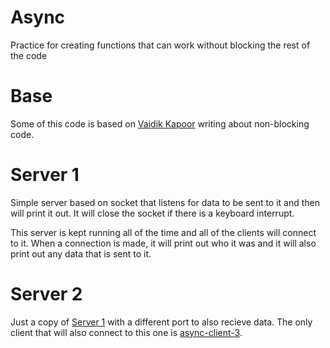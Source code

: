 # Async

Practice for creating functions that can work without blocking the rest of the code

# Base

Some of this code is based on [Vaidik Kapoor](https://medium.com/vaidikkapoor/understanding-non-blocking-i-o-with-python-part-1-ec31a2e2db9b) writing about non-blocking code.  

# Server 1

Simple server based on socket that listens for data to be sent to it and then 
will print it out.  It will close the socket if there is a keyboard interrupt.  

This server is kept running all of the time and all of the clients will connect
to it.  When a connection is made, it will print out who it was and it will also 
print out any data that is sent to it.  

# Server 2

Just a copy of [Server 1](#server-1) with a different port to also recieve data.
The only client that will also connect to this one is [async-client-3](./async-client-3.py).  